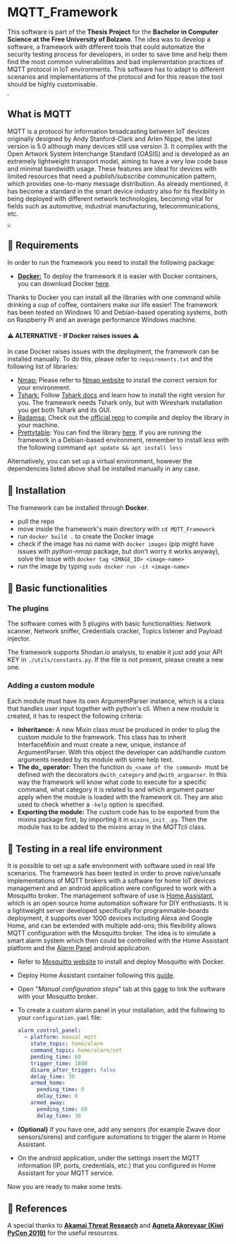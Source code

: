 # MQTT_Framework

This software is part of the **Thesis Project** for the **Bachelor in Computer Science at the Free University of Bolzano**. The idea was to develop a software, a framework with different tools that could automatize the security testing process for developers, in order to save time and help them find the most common vulnerabilities and bad implementation practices of MQTT protocol in IoT environments. This software has to adapt to different scenarios and implementations of the protocol and for this reason the tool should be highly customisable.

<img src="https://www.eitfood.eu/media/partners-startups/University_of_Bolzano.png" style="zoom: 25%;" />

## What is MQTT

MQTT is a protocol for information broadcasting between IoT devices originally designed by Andy Stanford-Clark and Arlen Nippe, the latest version is 5.0 although many devices still use version 3. It complies with the Open Artwork System Interchange Standard (OASIS) and is developed as an extremely lightweight transport model, aiming to have a very low code base and minimal bandwidth usage. These features are ideal for devices with limited resources that need a _publish/subscribe_ communication pattern, which provides one-to-many message distribution. As already mentioned, it has become a standard in the smart device industry also for its flexibility in being deployed with different network
technologies, becoming vital for fields such as automotive, industrial manufacturing, telecommunications, etc.

<img src="https://mqtt.org/assets/img/mqtt-logo.svg" style="zoom:50%;" />

## 📌 Requirements
In order to run the framework you need to install the following package:

- <u>**Docker:**</u> To deploy the framework it is easier with Docker containers, you can download Docker [here](https://www.docker.com/products/docker-desktop). 

Thanks to Docker you can install all the libraries with one command while drinking a cup of coffee, containers make our life easier! The framework has been tested on Windows 10 and Debian-based operating systems, both on Raspberry Pi and an average performance Windows machine. 

#### ⚠️ ALTERNATIVE - If Docker raises issues ⚠️

In case Docker raises issues with the deployment, the framework can be installed manually. To do this, please refer to `requirements.txt` and the following list of libraries:

- <u>Nmap:</u>  Please refer to [Nmap website](https://nmap.org/download.html) to install the correct version for your environment. 
- <u>Tshark:</u> Follow [Tshark docs](https://tshark.dev/setup/install/#installing-tshark-only) and learn how to install the right version for you. The framework needs Tshark only, but with Wireshark installation you get both Tshark and its GUI.
- <u>Radamsa:</u> Check out the [official repo](https://gitlab.com/akihe/radamsa) to compile and deploy the library in your machine. 
- <u>Prettytable</u>: You can find the library [here](https://pypi.org/project/prettytable/). If you are running the framework in a Debian-based environment, remember to install *less* with the following command `apt update && apt install less`

Alternatively, you can set up a virtual environment, however the dependencies listed above shall be installed manually in any case.

## 📌 Installation

The framework can be installed through **Docker**. 

- pull the repo 
- move inside the framework's main directory with `cd MQTT_Framework`  
- run `docker build .` to create the Docker image
- check if the image has no name with `docker images` (pip might have issues with *python-nmap* package, but don't worry it works anyway), solve the issue with `docker tag <IMAGE_ID> <image-name>`
- run the image by typing `sudo docker run -it <image-name>` 

## 📌 Basic functionalities

### The plugins

The software comes with 5 plugins with basic functionalities: Network scanner, Network sniffer, Credentials cracker,
Topics listener and Payload injector.

The framework supports Shodan.io analysis, to enable it just add your API KEY in `./utils/constants.py`. If the file is not present, please create a new one.

### Adding a custom module

Each module must have its own ArgumentParser instance, which is a class that handles user input together with python's cli. When a new module is created, it has to respect the following criteria:
- **Inheritance:** A new Mixin class must be produced in order to plug the custom module to the framework. This class has to inherit InterfaceMixin and must create a new, unique, instance of ArgumentParser. With this object the developer can add/handle custom arguments needed by its module with some help text.
- **The do_ operator:** Then the function `do_<name of the command> `must be defined with the decorators `@with_category` and `@with_argparser`. In this way the framework will know what code to execute for a specific
  command, what category it is related to and which argument parser apply when the module is loaded with the framework cli. They are also used to check whether a `-help` option is specified.
- **Exporting the module:** The custom code has to be exported from the mixins package first, by importing it in
  `mixins_init_.py`. Then the module has to be added to the mixins array in the _MQTTcli_ class.

## 📌 Testing in a real life environment

It is possible to set up a safe environment with software used in real life scenarios. The framework has been tested in order to prove naïve/unsafe implementations of MQTT brokers with a software for home IoT devices management and an android application were configured to work with a Mosquitto broker. The management software of use is [Home Assistant](www.home-assistant.io), which is an open source home automation software for DIY enthusiasts. It is a lightweight server developed specifically for programmable-boards deployment, it supports over 1000 devices including Alexa and Google Home, and can be extended with multiple add-ons; this flexibility allows MQTT configuration with the Mosquitto broker. The idea is to simulate a smart alarm system which then could be controlled with the Home Assistant platform and the [Alarm Panel](https://play.google.com/store/apps/details?id=com.thanksmister.iot.mqtt.alarmpanel&hl=it&gl=US) android application.

- Refer to [Mosquitto website](https://mosquitto.org/) to install and deploy Mosquitto with Docker.

- Deploy Home Assistant container following this [guide](https://www.home-assistant.io/installation/raspberrypi#install-home-assistant-container).

- Open "*Manual configuration steps*" tab at this [page](https://www.home-assistant.io/integrations/mqtt) to link the software with your Mosquitto broker.

- To create a custom alarm panel in your installation, add the following to your `configuration.yaml` file: 

  ```yaml
  alarm_control_panel:
    - platform: manual_mqtt
      state_topic: home/alarm
      command_topic: home/alarm/set
      pending_time: 60
      trigger_time: 1800
      disarm_after_trigger: false
      delay_time: 30
      armed_home:
        pending_time: 0
        delay_time: 0
      armed_away:
        pending_time: 60
        delay_time: 30
  ```

- **(Optional)** If you have one, add any sensors (for example Zwave door sensors/sirens) and configure automations to trigger the alarm in Home Assistant.

- On the android application, under the settings insert the MQTT information (IP, ports, credentials, etc.) that you configured in Home Assistant for your MQTT service.

Now you are ready to make some tests.

## 📌 References

A special thanks to <u>**Akamai Threat Research**</u> and <u>**Agneta Akorevaar (Kiwi PyCon 2019)**</u> for the useful resources.
